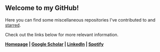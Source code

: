 
<h2>Welcome to my GitHub!</h2>
<p>Here you can find some miscellaneous repositories I've contributed to and <a href="https://github.com/nlorant-s?tab=stars">starred</a>.</p>
<p>Check out the links below for more relevant information.</p>
<p><b><a href="https://nikolorantos.com">Homepage</a> | <a href="https://scholar.google.com/citations?user=hXx0dl8AAAAJ&hl=en&oi=ao">Google Scholar</a> | <a href="https://linkedin.com/in/nikolorantos">LinkedIn</a> | <a href="https://open.spotify.com/user/niko_lorantos">Spotify</a></b></p>
